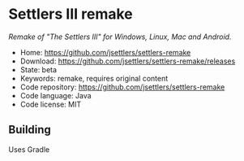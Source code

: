 # Settlers III remake

_Remake of "The Settlers III" for Windows, Linux, Mac and Android._

- Home: https://github.com/jsettlers/settlers-remake
- Download: https://github.com/jsettlers/settlers-remake/releases
- State: beta
- Keywords: remake, requires original content
- Code repository: https://github.com/jsettlers/settlers-remake
- Code language: Java
- Code license: MIT

## Building

Uses Gradle

